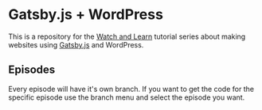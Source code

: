 # Gatsby.js + WordPress

This is a repository for the [Watch and Learn](http://watch-learn.com/) tutorial series about making websites using [Gatsby.js](https://www.gatsbyjs.org/) and WordPress.

## Episodes
Every episode will have it's own branch. If you want to get the code for the specific episode use the branch menu and select the episode you want.
